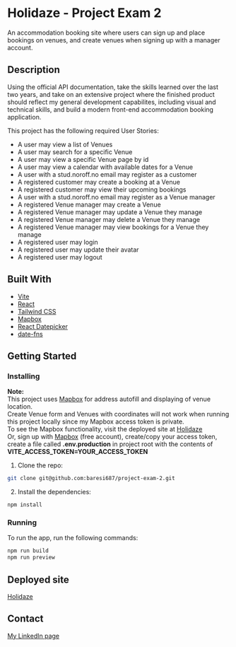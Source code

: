 # Holidaze - Project Exam 2

An accommodation booking site where users can sign up and place bookings on venues, and create venues when signing up with a manager account.

## Description

Using the official API documentation, take the skills learned over the last two years, and take on an extensive
project where the finished product should reflect my general development capabilites, including visual and technical skills,
and build a modern front-end accommodation booking application.

This project has the following required User Stories:

- A user may view a list of Venues
- A user may search for a specific Venue
- A user may view a specific Venue page by id
- A user may view a calendar with available dates for a Venue
- A user with a stud.noroff.no email may register as a customer
- A registered customer may create a booking at a Venue
- A registered customer may view their upcoming bookings
- A user with a stud.noroff.no email may register as a Venue manager
- A registered Venue manager may create a Venue
- A registered Venue manager may update a Venue they manage
- A registered Venue manager may delete a Venue they manage
- A registered Venue manager may view bookings for a Venue they manage
- A registered user may login
- A registered user may update their avatar
- A registered user may logout

## Built With

- [Vite](https://vitejs.dev/)
- [React](https://reactjs.org/)
- [Tailwind CSS](https://tailwindcss.com/)
- [Mapbox](https://www.mapbox.com/) 
- [React Datepicker](https://reactdatepicker.com/)
- [date-fns](https://date-fns.org/)

## Getting Started

### Installing

**Note:**
<br>
This project uses [Mapbox](https://www.mapbox.com/) for address autofill and displaying of venue location.<br>
Create Venue form and Venues with coordinates will not work when running this project locally
since my Mapbox access token is private.<br>
To see the Mapbox functionality, visit the deployed site at [Holidaze](https://project-exam-2-hreinn.netlify.app/)<br>
Or, sign up with [Mapbox](https://www.mapbox.com/) (free account), create/copy your access token, create a file called **.env.production** in project root with the contents of **VITE_ACCESS_TOKEN=YOUR_ACCESS_TOKEN**

1. Clone the repo:

```bash
git clone git@github.com:baresi687/project-exam-2.git
```

2. Install the dependencies:

```
npm install
```

### Running

To run the app, run the following commands:

```bash
npm run build
npm run preview
```

## Deployed site

[Holidaze](https://project-exam-2-hreinn.netlify.app/)

## Contact

[My LinkedIn page](https://www.linkedin.com/in/hreinn-gylfason-b9a48521a/)
